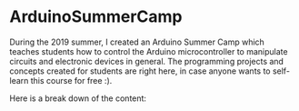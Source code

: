 # ArduinoSummerCamp
During the 2019 summer, I created an Arduino Summer Camp which teaches students how to control the Arduino microcontroller to manipulate circuits and electronic devices in general. The programming projects and concepts created for students are right here, in case anyone wants to self-learn this course for free :). 

Here is a break down of the content: 


